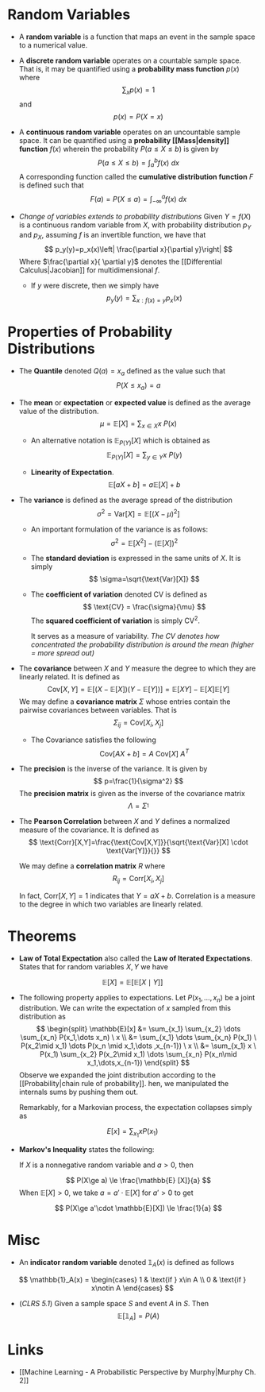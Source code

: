 # Random Variables
* A **random variable** is a function that maps an event in the sample space to a numerical value.
* A **discrete random variable** operates on a countable sample space. That is, it may be quantified using a **probability mass function** $p(x)$ where 
  $$
  \sum_xp(x)=1
  $$
  and 
  $$
  p(x)=P(X=x)
  $$
  
* A **continuous random variable** operates on an uncountable sample space. It can be quantified using a **probability [[Mass|density]] function** $f(x)$ wherein the probability $P(a\le X \le b)$ is given by 
  $$
  P(a\le X\le b)=\int_{a}^bf(x) \ dx
  $$
   A corresponding function called the **cumulative distribution function** $F$ is defined such that
   $$
   F(a)=P(X\le a)=\int_{-\infty}^a f(x) \ dx
   $$
   
* *Change of variables extends to probability distributions* Given $Y=f(X)$ is a continuous random variable from $X$, with probability distribution $p_Y$ and $p_X$, assuming $f$ is an invertible function, we have that 
  $$
  p_y(y)=p_x(x)\left| \frac{\partial x}{\partial y}\right|
  $$
  Where $\frac{\partial x}{ \partial y}$ denotes the [[Differential Calculus|Jacobian]] for multidimensional $f$.
	* If $y$ were discrete, then we simply have
	  $$
	  p_y(y)=\sum_{x : f(x)=y}p_x(x)
	  $$
	  
# Properties of Probability Distributions
* The **Quantile** denoted $Q(a)=x_a$ defined as the value such that 
  $$
  P(X\le x_a)=a
  $$
  
* The **mean** or **expectation** or **expected value**  is defined as the average value of the distribution.  
  $$
  \mu = \mathbb{E}[X]=\sum_{x\in X} x \ P(x)
  $$
  
	* An alternative notation is $\mathbb{E}_{P(Y)} [X]$  which is obtained as 
	  $$
	  \mathbb{E}_{P(Y)}[X]=\sum_{y \in Y}x \ P(y) 
	  $$
	  
	* **Linearity of Expectation**. 
	  $$
	  \mathbb{E}[aX+b]=a\mathbb{E}[X]+b
	  $$
	  
* The **variance** is defined as the average spread of the distribution 
  $$
  \sigma^2 =\text{Var}[X]=\mathbb{E}[(X-\mu)^2]
  $$
  
	* An important formulation of the variance is as follows: 
	  $$
	  \sigma^2=\mathbb{E}[X^2]-(\mathbb{E}[X])^2
	  $$
	  
	* The **standard deviation** is expressed in the same units of $X$. It is simply
	  $$
	  \sigma=\sqrt{\text{Var}[X]}
	  $$
	* The **coefficient of variation** denoted $\text{CV}$ is defined as
	  $$
	  \text{CV} = \frac{\sigma}{\mu}
	  $$
	  The **squared coefficient of variation** is simply $\text{CV}^2$.
	  
	  It serves as a measure of variability. *The CV denotes how concentrated the probability distribution is around the mean (higher = more spread out)*

* The **covariance** between $X$ and $Y$ measure the degree to which they are linearly related. It is defined as 
  $$
  \text{Cov}[X,Y]=\mathbb{E}[(X-\mathbb{E}[X]) (Y-\mathbb{E}[Y])] =\mathbb{E}[XY]-\mathbb{E}[X]\mathbb{E}[Y]
  $$
  We may define a **covariance matrix** $\Sigma$ whose entries contain the pairwise covariances between variables. That is 
  $$
  \Sigma_{ij}=\text{Cov}[X_i,X_j]
  $$
  
	* The Covariance satisfies the following
	  $$
	  \text{Cov}[AX+b]=A \ \text{Cov}[X] \ A^T
	  $$
	  
* The **precision** is the inverse of the variance. It is given by 
  $$
  p=\frac{1}{\sigma^2}
  $$
  The **precision matrix** is given as the inverse of the covariance matrix 
  $$
  \Lambda=\Sigma^{_1}
  $$
  
* The **Pearson Correlation** between $X$ and $Y$ defines a normalized measure of the covariance. It is defined as 
  $$
  \text{Corr}[X,Y]=\frac{\text{Cov[X,Y]}}{\sqrt{\text{Var}[X] \cdot \text{Var[Y]}}{}}
  $$
  
  We may define a **correlation matrix** $R$ where
  $$
  R_{ij}=\text{Corr}[X_i,X_j]
  $$
  
  In fact, $\text{Corr}[X,Y]=1$ indicates that $Y=aX+b$. Correlation is a measure to the degree in which two variables are linearly related.

# Theorems
* **Law of Total Expectation** also called the **Law of Iterated Expectations**. States that for random variables $X, Y$ we have

$$
\mathbb E[X] = \mathbb E[\mathbb E[X\mid Y]]
$$
* The following property applies to expectations. Let $P(x_1,\dots, x_n)$ be a joint distribution. We can write the expectation of $x$ sampled from this distribution as 
  $$
  \begin{split}
  \mathbb{E}[x] &= \sum_{x_1} \sum_{x_2} \dots \sum_{x_n} P(x_1,\dots x_n)  \ x \\
  &= \sum_{x_1} \dots \sum_{x_n} P(x_1) \ P(x_2\mid x_1) \dots P(x_n \mid x_1,\dots ,x_{n-1})  \ x \\ 
  &= \sum_{x_1} x \ P(x_1) \sum_{x_2} P(x_2\mid x_1) \dots \sum_{x_n} P(x_n\mid x_1,\dots,x_{n-1}) 
  \end{split}
  $$
  Observe we expanded the joint distribution according to the [[Probability|chain rule of probability]]. hen, we manipulated the internals sums by pushing them out. 
  
  Remarkably, for a Markovian process, the expectation collapses simply as 

$$
E[x] = \sum_{x_1} x P(x_1)
$$
* **Markov's Inequality** states the following:
  
  If $X$ is a nonnegative random variable and $a>0$, then 
  
  $$
  P(X\ge a) \le \frac{\mathbb{E} [X]}{a}
  $$
  When $\mathbb{E}[X] >0$, we take $a=a' \cdot \mathbb{E}[X]$ for $a'>0$ to get 
  
  $$
  P(X\ge a'\cdot \mathbb{E}[X]) \le \frac{1}{a}
  $$

# Misc
* An **indicator random variable** denoted $\mathbb{1}_A(x)$ is defined as follows
  
$$
\mathbb{1}_A(x) = \begin{cases}
1  & \text{if } x\in A \\
0  & \text{if } x\notin A
\end{cases}
$$
* (*CLRS 5.1*) Given a sample space $S$ and event $A$ in $S$. Then 
  $$
  \mathbb{E}[\mathbb{1}_A]=P(A)
  $$ 
# Links
* [[Machine Learning - A Probabilistic Perspective by Murphy|Murphy Ch. 2]]
